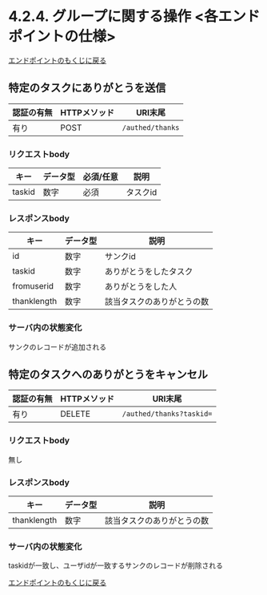 # 4.2.4. グループに関する操作 <各エンドポイントの仕様>

[エンドポイントのもくじに戻る](index.md)

## 特定のタスクにありがとうを送信

| 認証の有無 | HTTPメソッド | URI末尾 |
----|----|----
| 有り | POST | `/authed/thanks` |

### リクエストbody

| キー | データ型 | 必須/任意 | 説明 |
----|----|----|----
| taskid | 数字 | 必須 | タスクid |

### レスポンスbody

| キー | データ型 | 説明 |
----|----|----
| id | 数字 | サンクid |
| taskid | 数字 | ありがとうをしたタスク |
| fromuserid | 数字 | ありがとうをした人 |
| thanklength | 数字 | 該当タスクのありがとうの数 | 

### サーバ内の状態変化

サンクのレコードが追加される

## 特定のタスクへのありがとうをキャンセル

| 認証の有無 | HTTPメソッド | URI末尾 |
----|----|----
| 有り | DELETE | `/authed/thanks?taskid=` |

### リクエストbody

無し

### レスポンスbody

| キー | データ型 | 説明 |
----|----|----
| thanklength | 数字 | 該当タスクのありがとうの数 | 

### サーバ内の状態変化

taskidが一致し、ユーザidが一致するサンクのレコードが削除される

[エンドポイントのもくじに戻る](index.md)
